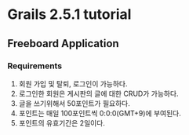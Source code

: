 # Grails 2.5.1 tutorial

## Freeboard Application
### Requirements
  1. 회원 가입 및 탈퇴, 로그인이 가능하다.  
  2. 로그인한 회원은 게시판의 글에 대한 CRUD가 가능하다.
  3. 글을 쓰기위해서 50포인트가 필요하다.
  4. 포인트는 매일 100포인트씩 0:0:0(GMT+9)에 부여된다.
  5. 포인트의 유효기간은 2일이다.  
